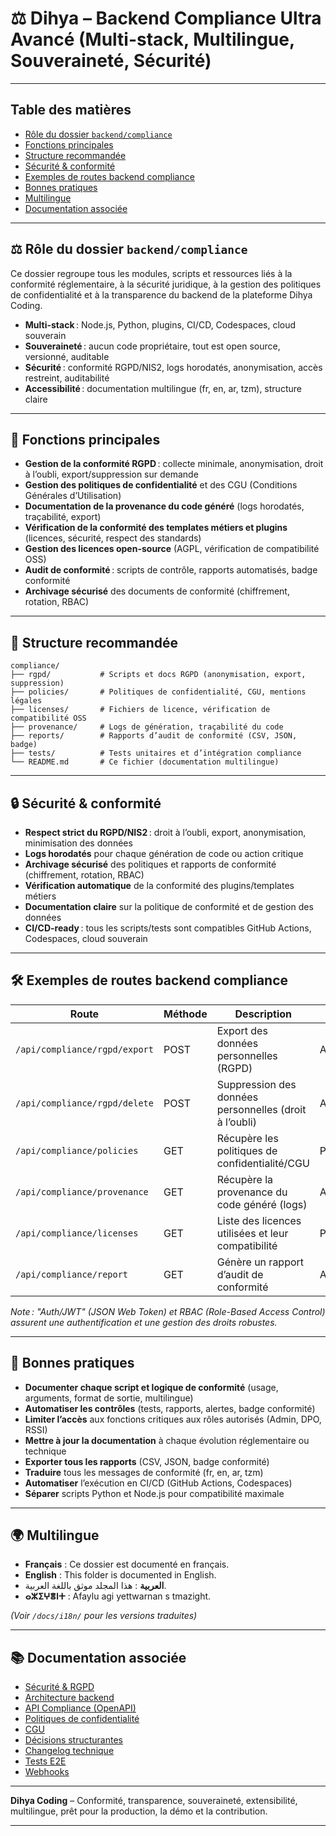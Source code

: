 # ⚖️ Dihya – Backend Compliance Ultra Avancé (Multi-stack, Multilingue, Souveraineté, Sécurité)

---

## Table des matières

- [Rôle du dossier `backend/compliance`](#rôle-du-dossier-backendcompliance)
- [Fonctions principales](#fonctions-principales)
- [Structure recommandée](#structure-recommandée)
- [Sécurité & conformité](#sécurité--conformité)
- [Exemples de routes backend compliance](#exemples-de-routes-backend-compliance)
- [Bonnes pratiques](#bonnes-pratiques)
- [Multilingue](#multilingue)
- [Documentation associée](#documentation-associée)

---

## ⚖️ Rôle du dossier `backend/compliance`

Ce dossier regroupe tous les modules, scripts et ressources liés à la conformité réglementaire, à la sécurité juridique, à la gestion des politiques de confidentialité et à la transparence du backend de la plateforme Dihya Coding.

- **Multi-stack** : Node.js, Python, plugins, CI/CD, Codespaces, cloud souverain
- **Souveraineté** : aucun code propriétaire, tout est open source, versionné, auditable
- **Sécurité** : conformité RGPD/NIS2, logs horodatés, anonymisation, accès restreint, auditabilité
- **Accessibilité** : documentation multilingue (fr, en, ar, tzm), structure claire

---

## 🧩 Fonctions principales

- **Gestion de la conformité RGPD** : collecte minimale, anonymisation, droit à l’oubli, export/suppression sur demande
- **Gestion des politiques de confidentialité** et des CGU (Conditions Générales d’Utilisation)
- **Documentation de la provenance du code généré** (logs horodatés, traçabilité, export)
- **Vérification de la conformité des templates métiers et plugins** (licences, sécurité, respect des standards)
- **Gestion des licences open-source** (AGPL, vérification de compatibilité OSS)
- **Audit de conformité** : scripts de contrôle, rapports automatisés, badge conformité
- **Archivage sécurisé** des documents de conformité (chiffrement, rotation, RBAC)

---

## 📁 Structure recommandée

```
compliance/
├── rgpd/           # Scripts et docs RGPD (anonymisation, export, suppression)
├── policies/       # Politiques de confidentialité, CGU, mentions légales
├── licenses/       # Fichiers de licence, vérification de compatibilité OSS
├── provenance/     # Logs de génération, traçabilité du code
├── reports/        # Rapports d’audit de conformité (CSV, JSON, badge)
├── tests/          # Tests unitaires et d’intégration compliance
└── README.md       # Ce fichier (documentation multilingue)
```

---

## 🔒 Sécurité & conformité

- **Respect strict du RGPD/NIS2** : droit à l’oubli, export, anonymisation, minimisation des données
- **Logs horodatés** pour chaque génération de code ou action critique
- **Archivage sécurisé** des politiques et rapports de conformité (chiffrement, rotation, RBAC)
- **Vérification automatique** de la conformité des plugins/templates métiers
- **Documentation claire** sur la politique de conformité et de gestion des données
- **CI/CD-ready** : tous les scripts/tests sont compatibles GitHub Actions, Codespaces, cloud souverain

---

## 🛠️ Exemples de routes backend compliance

| Route                              | Méthode | Description                                         | Sécurité           |
|-------------------------------------|---------|-----------------------------------------------------|--------------------|
| `/api/compliance/rgpd/export`       | POST    | Export des données personnelles (RGPD)              | Auth/JWT           |
| `/api/compliance/rgpd/delete`       | POST    | Suppression des données personnelles (droit à l’oubli) | Auth/JWT        |
| `/api/compliance/policies`          | GET     | Récupère les politiques de confidentialité/CGU      | Public             |
| `/api/compliance/provenance`        | GET     | Récupère la provenance du code généré (logs)        | Auth/JWT           |
| `/api/compliance/licenses`          | GET     | Liste des licences utilisées et leur compatibilité  | Public             |
| `/api/compliance/report`            | GET     | Génère un rapport d’audit de conformité             | Admin/JWT          |

*Note : "Auth/JWT" (JSON Web Token) et RBAC (Role-Based Access Control) assurent une authentification et une gestion des droits robustes.*

---

## 📝 Bonnes pratiques

- **Documenter chaque script et logique de conformité** (usage, arguments, format de sortie, multilingue)
- **Automatiser les contrôles** (tests, rapports, alertes, badge conformité)
- **Limiter l’accès** aux fonctions critiques aux rôles autorisés (Admin, DPO, RSSI)
- **Mettre à jour la documentation** à chaque évolution réglementaire ou technique
- **Exporter tous les rapports** (CSV, JSON, badge conformité)
- **Traduire** tous les messages de conformité (fr, en, ar, tzm)
- **Automatiser** l’exécution en CI/CD (GitHub Actions, Codespaces)
- **Séparer** scripts Python et Node.js pour compatibilité maximale

---

## 🌍 Multilingue

- **Français** : Ce dossier est documenté en français.
- **English** : This folder is documented in English.
- **العربية** : هذا المجلد موثق باللغة العربية.
- **ⴰⵣⵉⵖⴻⵏⵜ** : Afaylu agi yettwarnan s tmazight.

*(Voir `/docs/i18n/` pour les versions traduites)*

---

## 📚 Documentation associée

- [Sécurité & RGPD](../../SECURITY.md)
- [Architecture backend](../../docs/architecture.md)
- [API Compliance (OpenAPI)](../../docs/openapi.yaml)
- [Politiques de confidentialité](../../legal/privacy.md)
- [CGU](../../legal/CGU.md)
- [Décisions structurantes](../../decision_log.md)
- [Changelog technique](../../TECHNICAL_CHANGELOG.md)
- [Tests E2E](../../E2E_TESTS_GUIDE.md)
- [Webhooks](../../WEBHOOKS_GUIDE.md)

---

**Dihya Coding** – Conformité, transparence, souveraineté, extensibilité, multilingue, prêt pour la production, la démo et la contribution.

---
